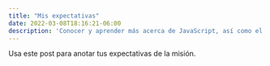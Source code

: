 ```yaml
---
title: "Mis expectativas"
date: 2022-03-08T18:16:21-06:00
description: 'Conocer y aprender más acerca de JavaScript, así como el uso de frameworks. '
---
```


Usa este post para anotar tus expectativas de la misión.
